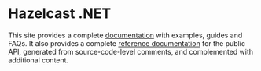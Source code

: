 # Hazelcast .NET

This site provides a complete [documentation](doc/index.md) with examples, guides and FAQs. It also provides a complete [reference documentation](api/index.md) for the public API, generated from source-code-level comments, and complemented with additional content.
